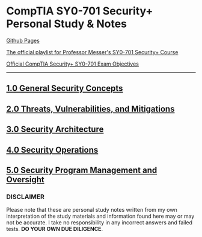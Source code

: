 # CompTIA SY0-701 Security+ Personal Study & Notes

[Github Pages](https://v-le.github.io/SY0-701_Notes/)

[The official playlist for Professor Messer's SY0-701 Security+ Course](https://www.youtube.com/playlist?list=PLG49S3nxzAnl4QDVqK-hOnoqcSKEIDDuv)

[Official CompTIA Security+ SY0-701 Exam Objectives](https://assets.ctfassets.net/82ripq7fjls2/6TYWUym0Nudqa8nGEnegjG/0f9b974d3b1837fe85ab8e6553f4d623/CompTIA-Security-Plus-SY0-701-Exam-Objectives.pdf)

___

## [1.0 General Security Concepts](https://v-le.github.io/SY0-701_Notes/SY0-701_Notes/1.0%20General%20Security%20Concepts.html)
## [2.0 Threats, Vulnerabilities, and Mitigations]()
## [3.0 Security Architecture](https://v-le.github.io/SY0-701_Notes/SY0-701_Notes/3.0%20Security%20Architecture.html)
## [4.0 Security Operations](https://v-le.github.io/SY0-701_Notes/SY0-701_Notes/4.0%20Security%20Operations.html)
## [5.0 Security Program Management and Oversight](https://v-le.github.io/SY0-701_Notes/SY0-701_Notes/5.0%20Security%20Program%20Management%20and%20Oversight.html)

### DISCLAIMER
Please note that these are personal study notes written from my own interpretation of the study materials and information found here may or may not be accurate. I take no responsibility in any incorrect answers and failed tests. 
**DO YOUR OWN DUE DILIGENCE**.